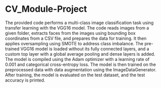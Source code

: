 # CV_Module-Project
The provided code performs a multi-class image classification task using transfer learning with the VGG16 model.
The code reads images from a given folder, extracts faces from the images using bounding box coordinates from a CSV file, and prepares the data for training. 
It then applies oversampling using SMOTE to address class imbalance. 
The pre-trained VGG16 model is loaded without its fully connected layers, and a custom top layer with a global average pooling and dense layers is added.
The model is compiled using the Adam optimizer with a learning rate of 0.001 and categorical cross-entropy loss. 
The model is then trained on the preprocessed data with data augmentation using the ImageDataGenerator. 
After training, the model is evaluated on the test dataset, and the test accuracy is printed.

